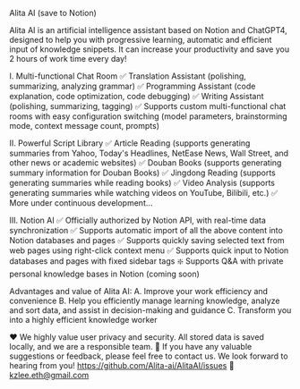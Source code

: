 Alita AI (save to Notion)

Alita AI is an artificial intelligence assistant based on Notion and ChatGPT4, designed to help you with progressive learning, automatic and efficient input of knowledge snippets. It can increase your productivity and save you 2 hours of work time every day!

I. Multi-functional Chat Room
    ✅ Translation Assistant (polishing, summarizing, analyzing grammar)
    ✅ Programming Assistant (code explanation, code optimization, code debugging)
    ✅ Writing Assistant (polishing, summarizing, tagging)
    ✅ Supports custom multi-functional chat rooms with easy configuration switching (model parameters, brainstorming mode, context message count, prompts)

II. Powerful Script Library
    ✅ Article Reading (supports generating summaries from Yahoo, Today's Headlines, NetEase News, Wall Street, and other news or academic websites)
    ✅ Douban Books (supports generating summary information for Douban Books)
    ✅ Jingdong Reading (supports generating summaries while reading books)
    ✅ Video Analysis (supports generating summaries while watching videos on YouTube, Bilibili, etc.)
    ✅ More under continuous development...

III. Notion AI
    ✅ Officially authorized by Notion API, with real-time data synchronization
    ✅ Supports automatic import of all the above content into Notion databases and pages
    ✅ Supports quickly saving selected text from web pages using right-click context menu
    ✅ Supports quick input to Notion databases and pages with fixed sidebar tags
    ❇️ Supports Q&A with private personal knowledge bases in Notion (coming soon)

Advantages and value of Alita AI:
    A. Improve your work efficiency and convenience
    B. Help you efficiently manage learning knowledge, analyze and sort data, and assist in decision-making and guidance
    C. Transform you into a highly efficient knowledge worker

❤️ We highly value user privacy and security. All stored data is saved locally, and we are a responsible team.
🙋 If you have any valuable suggestions or feedback, please feel free to contact us. We look forward to hearing from you! https://github.com/Alita-ai/AlitaAI/issues
💌 kzlee.eth@gmail.com
